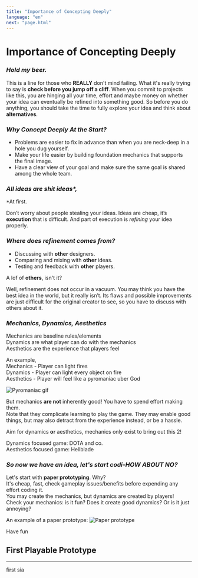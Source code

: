 ```yaml
---
title: "Importance of Concepting Deeply"
language: "en"
next: "page.html"
---
```

# Importance of Concepting Deeply

### _Hold my beer._
This is a line for those who **REALLY** don't mind failing.
What it's really trying to say is **check before you jump off a cliff**. When you commit to projects like this, you are hinging all your time, effort and maybe money on whether your idea can eventually be refined into something good. So before you do anything, you should take the time to fully explore your idea and think about **alternatives**.

### _Why Concept Deeply At the Start?_
- Problems are easier to fix in advance than when you are neck-deep in a hole you dug yourself.
- Make your life easier by building foundation mechanics that supports the final image.
- Have a clear view of your goal and make sure the same goal is shared among the whole team.

### _All ideas are shit ideas*,_
*At first.

Don’t worry about people stealing your ideas. Ideas are cheap, it’s **execution** that is difficult. And part of execution is *refining* your idea properly.

### _Where does refinement comes from?_
- Discussing with **other** designers.
- Comparing and mixing with **other** ideas.
- Testing and feedback with **other** players.

A lof of **others**, isn't it?

Well, refinement does not occur in a vacuum. You may think you have the best idea in the world, but it really isn’t. Its flaws and possible improvements are just difficult for the original creator to see, so you have to discuss with others about it.

### _Mechanics, Dynamics, Aesthetics_
Mechanics are baseline rules/elements  
Dynamics are what player can do with the mechanics  
Aesthetics are the experience that players feel

An example,  
Mechanics - Player can light fires  
Dynamics - Player can light every object on fire  
Aesthetics - Player will feel like a pyromaniac uber God

![Pyromaniac gif](https://i.gifer.com/80uG.gif "Pyromaniac")

But mechanics **are not** inherently good! You have to spend effort making them.  
Note that they complicate learning to play the game. They may enable good things, but may also detract from the experience instead, or be a hassle.

Aim for dynamics **or** aesthetics, mechanics only exist to bring out this 2!

Dynamics focused game: DOTA and co.  
Aesthetics focused game: Hellblade

### _So now we have an idea, let's start codi-HOW ABOUT NO?_
Let's start with **paper prototyping**.
Why?  
It's cheap, fast, check gameplay issues/benefits before expending any effort coding it.  
You may create the mechanics, but dynamics are created by players!  
Check your mechanics: is it fun?  Does it create good dynamics? Or is it just annoying?

An example of a paper prototype:
![Paper prototype](https://media.indiedb.com/cache/images/games/1/15/14163/thumb_620x2000/prototype.jpg "Paper prototype example")

Have fun

## First Playable Prototype
---

first sia